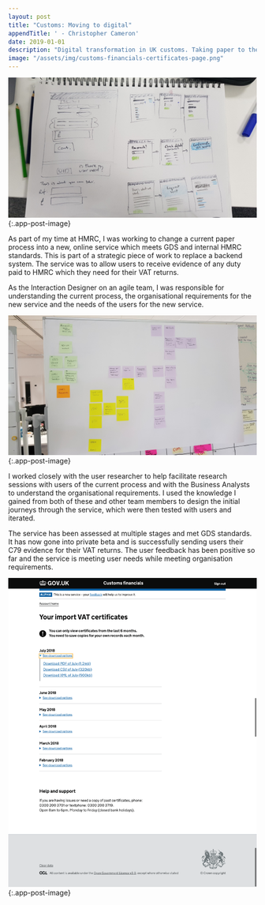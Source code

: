 ```yaml
---
layout: post
title: "Customs: Moving to digital"
appendTitle: ' - Christopher Cameron'
date: 2019-01-01
description: "Digital transformation in UK customs. Taking paper to the web"
image: "/assets/img/customs-financials-certificates-page.png"
---
```


![Sketch book with low fidelity drawings of screens. Photo](/assets/img/customs-financials-workbook.jpg){:.app-post-image}

As part of my time at HMRC, I was working to change a current paper process into a new, online service which meets GDS and internal HMRC standards. This is part of a strategic piece of work to replace a backend system. The service was to allow users to receive evidence of any duty paid to HMRC which they need for their VAT returns.

As the Interaction Designer on an agile team, I was responsible for understanding the current process, the organisational requirements for the new service and the needs of the users for the new service.

![Post it notes on a white board grouped into different parts of a journey. Photo](/assets/img/customs-financials-servicemap-postits.jpg){:.app-post-image}

I worked closely with the user researcher to help facilitate research sessions with users of the current process and with the Business Analysts to understand the organisational requirements. I used the knowledge I gained from both of these and other team members to design the initial journeys through the service, which were then tested with users and iterated.

The service has been assessed at multiple stages and met GDS standards. It has now gone into private beta and is successfully sending users their C79 evidence for their VAT returns. The user feedback has been positive so far and the service is meeting user needs while meeting organisation requirements.

![List of links to download different file types of a customs statement within a given month, with more months listed below. Screenshot](/assets/img/customs-financials-certificates-page.png){:.app-post-image}
